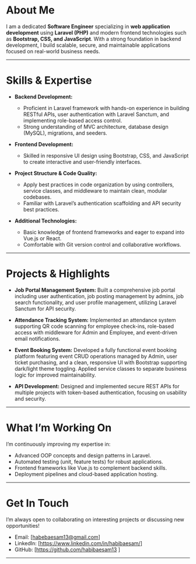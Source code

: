 
# About Me

I am a dedicated **Software Engineer** specializing in **web application development** using **Laravel (PHP)** and modern frontend technologies such as **Bootstrap, CSS, and JavaScript**. With a strong foundation in backend development, I build scalable, secure, and maintainable applications focused on real-world business needs.

---

# Skills & Expertise

* **Backend Development:**

  * Proficient in Laravel framework with hands-on experience in building RESTful APIs, user authentication with Laravel Sanctum, and implementing role-based access control.
  * Strong understanding of MVC architecture, database design (MySQL), migrations, and seeders.

* **Frontend Development:**

  * Skilled in responsive UI design using Bootstrap, CSS, and JavaScript to create interactive and user-friendly interfaces.

* **Project Structure & Code Quality:**

  * Apply best practices in code organization by using controllers, service classes, and middleware to maintain clean, modular codebases.
  * Familiar with Laravel’s authentication scaffolding and API security best practices.

* **Additional Technologies:**

  * Basic knowledge of frontend frameworks and eager to expand into Vue.js or React.
  * Comfortable with Git version control and collaborative workflows.

---

# Projects & Highlights

* **Job Portal Management System:**
  Built a comprehensive job portal including user authentication, job posting management by admins, job search functionality, and user profile management, utilizing Laravel Sanctum for API security.

* **Attendance Tracking System:**
  Implemented an attendance system supporting QR code scanning for employee check-ins, role-based access with middleware for Admin and Employee, and event-driven email notifications.

* **Event Booking System:**
  Developed a fully functional event booking platform featuring event CRUD operations managed by Admin, user ticket purchasing, and a clean, responsive UI with Bootstrap supporting dark/light theme toggling. Applied service classes to separate business logic for improved maintainability.

* **API Development:**
  Designed and implemented secure REST APIs for multiple projects with token-based authentication, focusing on usability and security.

---

# What I’m Working On

I’m continuously improving my expertise in:

* Advanced OOP concepts and design patterns in Laravel.
* Automated testing (unit, feature tests) for robust applications.
* Frontend frameworks like Vue.js to complement backend skills.
* Deployment pipelines and cloud-based application hosting.

---

# Get In Touch

I’m always open to collaborating on interesting projects or discussing new opportunities!

* Email: \[[habebaesam13@gmail.com](mailto:habebaesam13@gmail.com)]
* LinkedIn: \[https://www.linkedin.com/in/habibaesam/]
* GitHub: \[https://github.com/habibaesam13 ]

---
